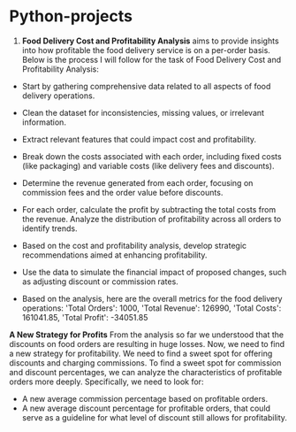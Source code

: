 # Python-projects
1. **Food Delivery Cost and Profitability Analysis** aims to provide insights into how profitable the food delivery service is on a per-order basis.
Below is the process I will follow for the task of Food Delivery Cost and Profitability Analysis:
- Start by gathering comprehensive data related to all aspects of food delivery operations.
- Clean the dataset for inconsistencies, missing values, or irrelevant information.
- Extract relevant features that could impact cost and profitability.
- Break down the costs associated with each order, including fixed costs (like packaging) and variable costs (like delivery fees and discounts).
- Determine the revenue generated from each order, focusing on commission fees and the order value before discounts.
- For each order, calculate the profit by subtracting the total costs from the revenue. Analyze the distribution of profitability across all orders to identify trends.
- Based on the cost and profitability analysis, develop strategic recommendations aimed at enhancing profitability.
- Use the data to simulate the financial impact of proposed changes, such as adjusting discount or commission rates.

- Based on the analysis, here are the overall metrics for the food delivery operations:
  'Total Orders': 1000, 'Total Revenue': 126990, 'Total Costs': 161041.85, 'Total Profit': -34051.85

**A New Strategy for Profits**
From the analysis so far we understood that the discounts on food orders are resulting in huge losses. Now, we need to find a new strategy for profitability. We need to find a sweet spot for offering discounts and charging commissions. To find a sweet spot for commission and discount percentages, we can analyze the characteristics of profitable orders more deeply. Specifically, we need to look for:
- A new average commission percentage based on profitable orders.
- A new average discount percentage for profitable orders, that could serve as a guideline for what level of discount still allows for profitability.

